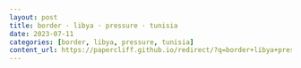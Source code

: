 ```yaml
---
layout: post
title: border · libya · pressure · tunisia
date: 2023-07-11
categories: [border, libya, pressure, tunisia]
content_url: https://papercliff.github.io/redirect/?q=border+libya+pressure+tunisia&tbs=cdr:1,cd_min:7/10/2023,cd_max:7/12/2023
---
```


